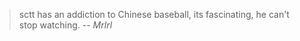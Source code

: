 > sctt has an addiction to Chinese baseball, its fascinating, he can't stop
> watching.
> -- <cite>Mrlrl</cite>
